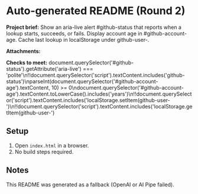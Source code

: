 # Auto-generated README (Round 2)

**Project brief:** Show an aria-live alert #github-status that reports when a lookup starts, succeeds, or fails. Display account age in #github-account-age. Cache last lookup in localStorage under github-user-.

**Attachments:**


**Checks to meet:**
document.querySelector('#github-status').getAttribute('aria-live') === 'polite'\n!!document.querySelector('script').textContent.includes('github-status')\nparseInt(document.querySelector('#github-account-age').textContent, 10) >= 0\ndocument.querySelector('#github-account-age').textContent.toLowerCase().includes('years')\n!!document.querySelector('script').textContent.includes('localStorage.setItem(github-user-')\n!!document.querySelector('script').textContent.includes('localStorage.getItem(github-user-')

## Setup
1. Open `index.html` in a browser.
2. No build steps required.

## Notes
This README was generated as a fallback (OpenAI or AI Pipe failed).
